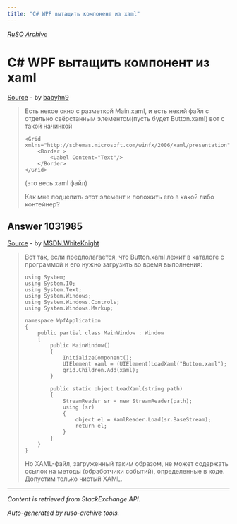 ```yaml
---
title: "C# WPF вытащить компонент из xaml"
---
```

<p><i><a href="https://github.com/MSDN-WhiteKnight/ruso-archive/">RuSO Archive</a></i></p>
<h1>C# WPF вытащить компонент из xaml</h1>
<p><a href="https://ru.stackoverflow.com/questions/1031953/c-wpf-%d0%b2%d1%8b%d1%82%d0%b0%d1%89%d0%b8%d1%82%d1%8c-%d0%ba%d0%be%d0%bc%d0%bf%d0%be%d0%bd%d0%b5%d0%bd%d1%82-%d0%b8%d0%b7-xaml">Source</a> - by <a href="https://ru.stackoverflow.com/users/316122/babyhn9">babyhn9</a></p>
<blockquote>
<p>Есть некое окно с разметкой Main.xaml, и есть некий файл с отдельно свёрстанным элементом(пусть будет Button.xaml) вот с такой начинкой </p>

<pre><code>&lt;Grid xmlns="http://schemas.microsoft.com/winfx/2006/xaml/presentation"&gt;
    &lt;Border &gt;
        &lt;Label Content="Text"/&gt;
    &lt;/Border&gt;
&lt;/Grid&gt;
</code></pre>

<p>(это весь xaml файл)</p>

<p>Как мне подцепить этот элемент и положить его в какой либо контейнер? </p>

</blockquote>
<h2>Answer 1031985</h2>
<p><a href="https://ru.stackoverflow.com/a/1031985/">Source</a> - by <a href="https://ru.stackoverflow.com/users/240512/msdn-whiteknight">MSDN.WhiteKnight</a></p>
<blockquote>
<p>Вот так, если предполагается, что Button.xaml лежит в каталоге с программой и его нужно загрузить во время выполнения:</p>

<pre><code>using System;
using System.IO;
using System.Text;
using System.Windows;
using System.Windows.Controls;
using System.Windows.Markup;

namespace WpfApplication
{
    public partial class MainWindow : Window
    {       
        public MainWindow()
        {
            InitializeComponent();
            UIElement xaml = (UIElement)LoadXaml("Button.xaml");
            grid.Children.Add(xaml);
        }

        public static object LoadXaml(string path)
        {
            StreamReader sr = new StreamReader(path);
            using (sr)
            {
                object el = XamlReader.Load(sr.BaseStream);
                return el;
            }
        }
    }
}
</code></pre>

<p>Но XAML-файл, загруженный таким образом, не может содержать ссылок на методы (обработчики событий), определенные в коде. Допустим только чистый XAML.</p>

</blockquote>
<hr/>
<p><i>Content is retrieved from StackExchange API. </i></p>
<p><i>Auto-generated by ruso-archive tools. </i></p>

